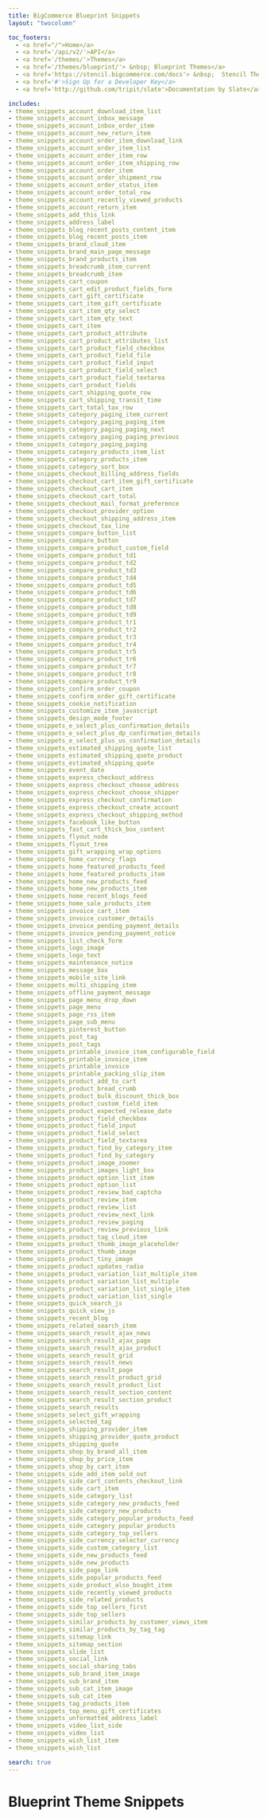 ```yaml
---
title: BigCommerce Blueprint Snippets
layout: "twocolumn"

toc_footers:
  - <a href="/">Home</a>
  - <a href='/api/v2/'>API</a>
  - <a href='/themes/'>Themes</a>
  - <a href='/themes/blueprint/'> &nbsp; Blueprint Themes</a>
  - <a href='https://stencil.bigcommerce.com/docs'> &nbsp;  Stencil Themes</a>
  - <a href='#'>Sign Up for a Developer Key</a>
  - <a href='http://github.com/tripit/slate'>Documentation by Slate</a>

includes:
- theme_snippets_account_download_item_list
- theme_snippets_account_inbox_message
- theme_snippets_account_inbox_order_item
- theme_snippets_account_new_return_item
- theme_snippets_account_order_item_download_link
- theme_snippets_account_order_item_list
- theme_snippets_account_order_item_row
- theme_snippets_account_order_item_shipping_row
- theme_snippets_account_order_item
- theme_snippets_account_order_shipment_row
- theme_snippets_account_order_status_item
- theme_snippets_account_order_total_row
- theme_snippets_account_recently_viewed_products
- theme_snippets_account_return_item
- theme_snippets_add_this_link
- theme_snippets_address_label
- theme_snippets_blog_recent_posts_content_item
- theme_snippets_blog_recent_posts_item
- theme_snippets_brand_cloud_item
- theme_snippets_brand_main_page_message
- theme_snippets_brand_products_item
- theme_snippets_breadcrumb_item_current
- theme_snippets_breadcrumb_item
- theme_snippets_cart_coupon
- theme_snippets_cart_edit_product_fields_form
- theme_snippets_cart_gift_certificate
- theme_snippets_cart_item_gift_certificate
- theme_snippets_cart_item_qty_select
- theme_snippets_cart_item_qty_text
- theme_snippets_cart_item
- theme_snippets_cart_product_attribute
- theme_snippets_cart_product_attributes_list
- theme_snippets_cart_product_field_checkbox
- theme_snippets_cart_product_field_file
- theme_snippets_cart_product_field_input
- theme_snippets_cart_product_field_select
- theme_snippets_cart_product_field_textarea
- theme_snippets_cart_product_fields
- theme_snippets_cart_shipping_quote_row
- theme_snippets_cart_shipping_transit_time
- theme_snippets_cart_total_tax_row
- theme_snippets_category_paging_item_current
- theme_snippets_category_paging_paging_item
- theme_snippets_category_paging_paging_next
- theme_snippets_category_paging_paging_previous
- theme_snippets_category_paging_paging
- theme_snippets_category_products_item_list
- theme_snippets_category_products_item
- theme_snippets_category_sort_box
- theme_snippets_checkout_billing_address_fields
- theme_snippets_checkout_cart_item_gift_certificate
- theme_snippets_checkout_cart_item
- theme_snippets_checkout_cart_total
- theme_snippets_checkout_mail_format_preference
- theme_snippets_checkout_provider_option
- theme_snippets_checkout_shipping_address_item
- theme_snippets_checkout_tax_line
- theme_snippets_compare_button_list
- theme_snippets_compare_button
- theme_snippets_compare_product_custom_field
- theme_snippets_compare_product_td1
- theme_snippets_compare_product_td2
- theme_snippets_compare_product_td3
- theme_snippets_compare_product_td4
- theme_snippets_compare_product_td5
- theme_snippets_compare_product_td6
- theme_snippets_compare_product_td7
- theme_snippets_compare_product_td8
- theme_snippets_compare_product_td9
- theme_snippets_compare_product_tr1
- theme_snippets_compare_product_tr2
- theme_snippets_compare_product_tr3
- theme_snippets_compare_product_tr4
- theme_snippets_compare_product_tr5
- theme_snippets_compare_product_tr6
- theme_snippets_compare_product_tr7
- theme_snippets_compare_product_tr8
- theme_snippets_compare_product_tr9
- theme_snippets_confirm_order_coupon
- theme_snippets_confirm_order_gift_certificate
- theme_snippets_cookie_notification
- theme_snippets_customize_item_javascript
- theme_snippets_design_mode_footer
- theme_snippets_e_select_plus_confirmation_details
- theme_snippets_e_select_plus_dp_confirmation_details
- theme_snippets_e_select_plus_us_confirmation_details
- theme_snippets_estimated_shipping_quote_list
- theme_snippets_estimated_shipping_quote_product
- theme_snippets_estimated_shipping_quote
- theme_snippets_event_date
- theme_snippets_express_checkout_address
- theme_snippets_express_checkout_choose_address
- theme_snippets_express_checkout_choose_shipper
- theme_snippets_express_checkout_confirmation
- theme_snippets_express_checkout_create_account
- theme_snippets_express_checkout_shipping_method
- theme_snippets_facebook_like_button
- theme_snippets_fast_cart_thick_box_content
- theme_snippets_flyout_node
- theme_snippets_flyout_tree
- theme_snippets_gift_wrapping_wrap_options
- theme_snippets_home_currency_flags
- theme_snippets_home_featured_products_feed
- theme_snippets_home_featured_products_item
- theme_snippets_home_new_products_feed
- theme_snippets_home_new_products_item
- theme_snippets_home_recent_blogs_feed
- theme_snippets_home_sale_products_item
- theme_snippets_invoice_cart_item
- theme_snippets_invoice_customer_details
- theme_snippets_invoice_pending_payment_details
- theme_snippets_invoice_pending_payment_notice
- theme_snippets_list_check_form
- theme_snippets_logo_image
- theme_snippets_logo_text
- theme_snippets_maintenance_notice
- theme_snippets_message_box
- theme_snippets_mobile_site_link
- theme_snippets_multi_shipping_item
- theme_snippets_offline_payment_message
- theme_snippets_page_menu_drop_down
- theme_snippets_page_menu
- theme_snippets_page_rss_item
- theme_snippets_page_sub_menu
- theme_snippets_pinterest_button
- theme_snippets_post_tag
- theme_snippets_post_tags
- theme_snippets_printable_invoice_item_configurable_field
- theme_snippets_printable_invoice_item
- theme_snippets_printable_invoice
- theme_snippets_printable_packing_slip_item
- theme_snippets_product_add_to_cart
- theme_snippets_product_bread_crumb
- theme_snippets_product_bulk_discount_thick_box
- theme_snippets_product_custom_field_item
- theme_snippets_product_expected_release_date
- theme_snippets_product_field_checkbox
- theme_snippets_product_field_input
- theme_snippets_product_field_select
- theme_snippets_product_field_textarea
- theme_snippets_product_find_by_category_item
- theme_snippets_product_find_by_category
- theme_snippets_product_image_zoomer
- theme_snippets_product_images_light_box
- theme_snippets_product_option_list_item
- theme_snippets_product_option_list
- theme_snippets_product_review_bad_captcha
- theme_snippets_product_review_item
- theme_snippets_product_review_list
- theme_snippets_product_review_next_link
- theme_snippets_product_review_paging
- theme_snippets_product_review_previous_link
- theme_snippets_product_tag_cloud_item
- theme_snippets_product_thumb_image_placeholder
- theme_snippets_product_thumb_image
- theme_snippets_product_tiny_image
- theme_snippets_product_updates_radio
- theme_snippets_product_variation_list_multiple_item
- theme_snippets_product_variation_list_multiple
- theme_snippets_product_variation_list_single_item
- theme_snippets_product_variation_list_single
- theme_snippets_quick_search_js
- theme_snippets_quick_view_js
- theme_snippets_recent_blog
- theme_snippets_related_search_item
- theme_snippets_search_result_ajax_news
- theme_snippets_search_result_ajax_page
- theme_snippets_search_result_ajax_product
- theme_snippets_search_result_grid
- theme_snippets_search_result_news
- theme_snippets_search_result_page
- theme_snippets_search_result_product_grid
- theme_snippets_search_result_product_list
- theme_snippets_search_result_section_content
- theme_snippets_search_result_section_product
- theme_snippets_search_results
- theme_snippets_select_gift_wrapping
- theme_snippets_selected_tag
- theme_snippets_shipping_provider_item
- theme_snippets_shipping_provider_quote_product
- theme_snippets_shipping_quote
- theme_snippets_shop_by_brand_all_item
- theme_snippets_shop_by_price_item
- theme_snippets_shop_by_cart_item
- theme_snippets_side_add_item_sold_out
- theme_snippets_side_cart_contents_checkout_link
- theme_snippets_side_cart_item
- theme_snippets_side_category_list
- theme_snippets_side_category_new_products_feed
- theme_snippets_side_category_new_products
- theme_snippets_side_category_popular_products_feed
- theme_snippets_side_category_popular_products
- theme_snippets_side_category_top_sellers
- theme_snippets_side_currency_selector_currency
- theme_snippets_side_custom_category_list
- theme_snippets_side_new_products_feed
- theme_snippets_side_new_products
- theme_snippets_side_page_link
- theme_snippets_side_popular_products_feed
- theme_snippets_side_product_also_bought_item
- theme_snippets_side_recently_viewed_products
- theme_snippets_side_related_products
- theme_snippets_side_top_sellers_first
- theme_snippets_side_top_sellers
- theme_snippets_similar_products_by_customer_views_item
- theme_snippets_similar_products_by_tag_tag
- theme_snippets_sitemap_link
- theme_snippets_sitemap_section
- theme_snippets_slide_list
- theme_snippets_social_link
- theme_snippets_social_sharing_tabs
- theme_snippets_sub_brand_item_image
- theme_snippets_sub_brand_item
- theme_snippets_sub_cat_item_image
- theme_snippets_sub_cat_item
- theme_snippets_tag_products_item
- theme_snippets_top_menu_gift_certificates
- theme_snippets_unformatted_address_label
- theme_snippets_video_list_side
- theme_snippets_video_list
- theme_snippets_wish_list_item
- theme_snippets_wish_list

search: true
---
```


# Blueprint Theme Snippets
